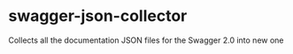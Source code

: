 # swagger-json-collector
Collects all the documentation JSON files for the Swagger 2.0 into new one
